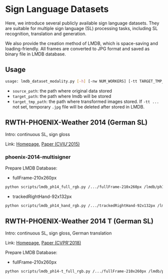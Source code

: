 # Sign Language Datasets

Here, we introduce several publicly available sign language datasets. They are suitable for multiple sign language (SL) processing tasks, including SL recognition, translation and generation. 

We also provide the creation method of LMDB, which is space-saving and loading-friendly. All frames are converted to JPG format and saved as binary file in LMDB database.

## Usage

```bash
usage: lmdb_dataset_modality.py [-h] [-nw NUM_WORKERS] [-tt TARGET_TMP_PATH] source_path target_path
```

- `source_path`: the path where original data stored
- `target_path`: the path where lmdb will be stored
- `target_tmp_path`: the path where transformed images stored. If `-tt ...` not set, temporary `.jpg` file will be deleted after stored in LMDB.

## RWTH-PHOENIX-Weather 2014 (German SL)

Intro: continuous SL, sign gloss

Link: [Homepage](https://www-i6.informatik.rwth-aachen.de/~koller/RWTH-PHOENIX/), [Paper (CVIU'2015)](https://www-i6.informatik.rwth-aachen.de/publications/download/996/Koller-CVIU-2015.pdf)

### phoenix-2014-multisigner

Prepare LMDB Database:

* fullFrame-210x260px

``` bash
python scripts/lmdb_ph14_full_rgb.py /.../fullFrame-210x260px /lmdb/ph14/full_rgb_224 -nw 4
```

* trackedRightHand-92x132px

``` bash
python scripts/lmdb_ph14_hand_rgb.py /.../trackedRightHand-92x132px /lmdb/ph14/hand_rgb_112 -nw 4
```

## RWTH-PHOENIX-Weather 2014 T (German SL)

Intro: continuous SL, sign gloss, German translation

Link: [Homepage](https://www-i6.informatik.rwth-aachen.de/~koller/RWTH-PHOENIX-2014-T/), [Paper (CVPR'2018)](http://openaccess.thecvf.com/content_cvpr_2018/papers/Camgoz_Neural_Sign_Language_CVPR_2018_paper.pdf)

Prepare LMDB Database:

* fullFrame-210x260px

``` bash
python scripts/lmdb_ph14-t_full_rgb.py /.../fullFrame-210x260px /lmdb/ph14T/full_rgb_224 -nw 4
```
